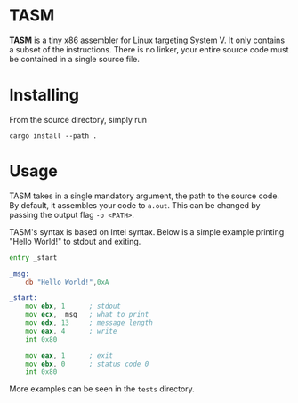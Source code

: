 # TASM 

**TASM** is a tiny x86 assembler for Linux targeting System V.
It only contains a subset of the instructions.
There is no linker, your entire source code must be contained in a single source file.

# Installing

From the source directory, simply run
```
cargo install --path .
```

# Usage

TASM takes in a single mandatory argument, the path to the source code.
By default, it assembles your code to `a.out`.
This can be changed by passing the output flag `-o <PATH>`.

TASM's syntax is based on Intel syntax.
Below is a simple example printing "Hello World!" to stdout and exiting.

```asm
entry _start

_msg: 
    db "Hello World!",0xA

_start:
    mov ebx, 1      ; stdout
    mov ecx, _msg   ; what to print
    mov edx, 13     ; message length
    mov eax, 4      ; write
    int 0x80

    mov eax, 1      ; exit
    mov ebx, 0      ; status code 0
    int 0x80
```

More examples can be seen in the `tests` directory.
